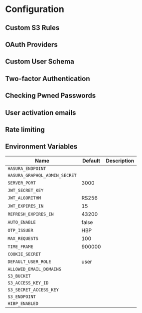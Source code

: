 # Configuration

## Custom S3 Rules

## OAuth Providers

## Custom User Schema

## Two-factor Authentication

## Checking Pwned Passwords

## User activation emails

## Rate limiting

## Environment Variables

| Name                          | Default | Description |
| ----------------------------- | ------- | ----------- |
| `HASURA_ENDPOINT`             |         |             |
| `HASURA_GRAPHQL_ADMIN_SECRET` |         |             |
| `SERVER_PORT`                 | 3000    |             |
| `JWT_SECRET_KEY`              |         |             |
| `JWT_ALGORITHM`               | RS256   |             |
| `JWT_EXPIRES_IN`              | 15      |             |
| `REFRESH_EXPIRES_IN`          | 43200   |             |
| `AUTO_ENABLE`                 | false   |             |
| `OTP_ISSUER`                  | HBP     |             |
| `MAX_REQUESTS`                | 100     |             |
| `TIME_FRAME`                  | 900000  |             |
| `COOKIE_SECRET`               |         |             |
| `DEFAULT_USER_ROLE`           | user    |             |
| `ALLOWED_EMAIL_DOMAINS`       |         |             |
| `S3_BUCKET`                   |         |             |
| `S3_ACCESS_KEY_ID`            |         |             |
| `S3_SECRET_ACCESS_KEY`        |         |             |
| `S3_ENDPOINT`                 |         |             |
| `HIBP_ENABLED`                |         |             |
